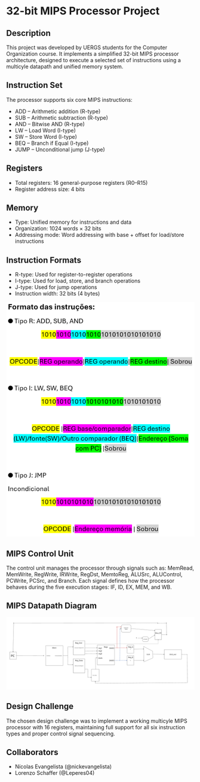 # 32-bit MIPS Processor Project
## Description
This project was developed by UERGS students for the Computer Organization course. It implements a simplified 32-bit MIPS processor architecture, designed to execute a selected set of instructions using a multicyle datapath and unified memory system.
## Instruction Set
The processor supports six core MIPS instructions:
- ADD – Arithmetic addition (R-type)
- SUB – Arithmetic subtraction (R-type)
- AND – Bitwise AND (R-type)
- LW – Load Word (I-type)
- SW – Store Word (I-type)
- BEQ – Branch if Equal (I-type)
- JUMP – Unconditional jump (J-type)
## Registers
- Total registers: 16 general-purpose registers (R0–R15)
- Register address size: 4 bits
## Memory
- Type: Unified memory for instructions and data
- Organization: 1024 words × 32 bits
- Addressing mode: Word addressing with base + offset for load/store instructions
## Instruction Formats
- R-type: Used for register-to-register operations
- I-type: Used for load, store, and branch operations
- J-type: Used for jump operations
- Instruction width: 32 bits (4 bytes)
  
![Formato das Instrucoes](instrucoes.png)

## MIPS Control Unit
The control unit manages the processor through signals such as: MemRead, MemWrite, RegWrite, IRWrite, RegDst, MemtoReg, ALUSrc, ALUControl, PCWrite, PCSrc, and Branch.
Each signal defines how the processor behaves during the five execution stages: IF, ID, EX, MEM, and WB.
## MIPS Datapath Diagram
![Parte Operativa do Trabalho de ORG](datapathDiagram.png)
## Design Challenge
The chosen design challenge was to implement a working multicyle MIPS processor with 16 registers, maintaining full support for all six instruction types and proper control signal sequencing.
## Collaborators
- Nícolas Evangelista (@nickevangelista)
- Lorenzo Schaffer (@Leperes04)
